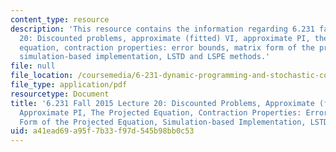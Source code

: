 ```yaml
---
content_type: resource
description: 'This resource contains the information regarding 6.231 fall 2015 lecture
  20: Discounted problems, approximate (fitted) VI, approximate PI, the projected
  equation, contraction properties: error bounds, matrix form of the projected equation,
  simulation-based implementation, LSTD and LSPE methods.'
file: null
file_location: /coursemedia/6-231-dynamic-programming-and-stochastic-control-fall-2015/a41ead69a95f7b33f97d545b98bb0c53_MIT6_231F15_Lec20.pdf
file_type: application/pdf
resourcetype: Document
title: '6.231 Fall 2015 Lecture 20: Discounted Problems, Approximate (fitted) VI,
  Approximate PI, The Projected Equation, Contraction Properties: Error Bounds, Matrix
  Form of the Projected Equation, Simulation-based Implementation, LSTD and LSPE Methods'
uid: a41ead69-a95f-7b33-f97d-545b98bb0c53
---
```

